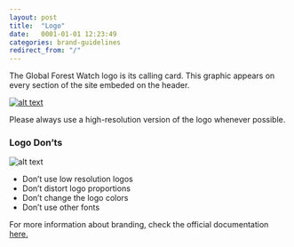 ```yaml
---
layout: post
title:  "Logo"
date:   0001-01-01 12:23:49
categories: brand-guidelines
redirect_from: "/"
---
```


The Global Forest Watch logo is its calling card. This graphic appears on every section of the site embeded on the header.

<a href="/gfw-style-guides/images/posts/logo/01-01-logo-gfw.png">![alt text][logo]</a>

Please always use a high-resolution version of the logo whenever possible.

### Logo Don’ts
![alt text][logo-donts]

* Don’t use low resolution logos
* Don’t distort logo proportions
* Don’t change the logo colors
* Don’t use other fonts

For more information about branding, check the official documentation [here.][brand]

[logo]: /gfw-style-guides/images/posts/logo/01-01-logo-gfw.png "Global Forest Watch"
[logo-donts]: /gfw-style-guides/images/posts/logo/01-02-logo-donts.png "Global Forest Watch don'ts"
[brand]: https://sites.google.com/a/wri.org/gfwpartners/brand
